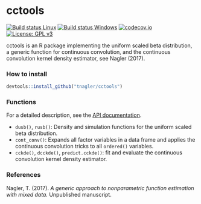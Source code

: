 # cctools
[![Build status Linux](https://travis-ci.org/tnagler/cctools.svg?branch=master)](https://travis-ci.org/tnagler/cctools)
[![Build status Windows](https://ci.appveyor.com/api/projects/status/github/tnagler/cctools?branch=master&svg=true)](https://ci.appveyor.com/project/tnagler/cctools)
[![codecov.io](https://codecov.io/github/tnagler/cctools/coverage.svg?branch=master)](https://codecov.io/github/tnagler/cctools?branch=master)
[![License: GPL v3](https://img.shields.io/badge/License-GPL%20v3-blue.svg)](http://www.gnu.org/licenses/gpl-3.0)

cctools is an R package implementing the uniform scaled beta distribution, a 
generic function for continuous convolution, and the continuous convolution
kernel density estimator, see Nagler (2017).

### How to install

``` r
devtools::install_github("tnagler/cctools")
```

### Functions

For a detailed description, see the 
[API documentation](https://tnagler.github.io/cctools/reference/index.html).

* `dusb()`, `rusb()`: Density and simulation functions for the uniform scaled
  beta distribution.
* `cont_conv()`: Expands all factor variables in a data frame and applies the 
  continuous convolution tricks to all `ordered()` variables.
* `cckde()`, `dcckde()`, `predict.cckde()`: fit and evaluate the continuous 
  convolution kernel density estimator.


### References 

Nagler, T. (2017). *A generic approach to nonparametric function estimation
with mixed data.*
Unpublished manuscript.
